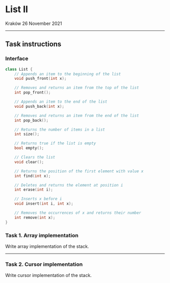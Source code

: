 # List II

Kraków 26 November 2021

---

## Task instructions

### Interface

```cpp
class List {
    // Appends an item to the beginning of the list
    void push_front(int x);

    // Removes and returns an item from the top of the list
    int pop_front();

    // Appends an item to the end of the list
    void push_back(int x);

    // Removes and returns an item from the end of the list
    int pop_back();

    // Returns the number of items in a list
    int size();

    // Returns true if the list is empty
    bool empty();

    // Clears the list
    void clear();

    // Returns the position of the first element with value x
    int find(int x);

    // Deletes and returns the element at position i
    int erase(int i);

    // Inserts x before i
    void insert(int i, int x);

    // Removes the occurrences of x and returns their number
    int remove(int x);
}
```

### Task 1. Array implementation

Write array implementation of the stack.

---

### Task 2. Cursor implementation

Write cursor implementation of the stack.
